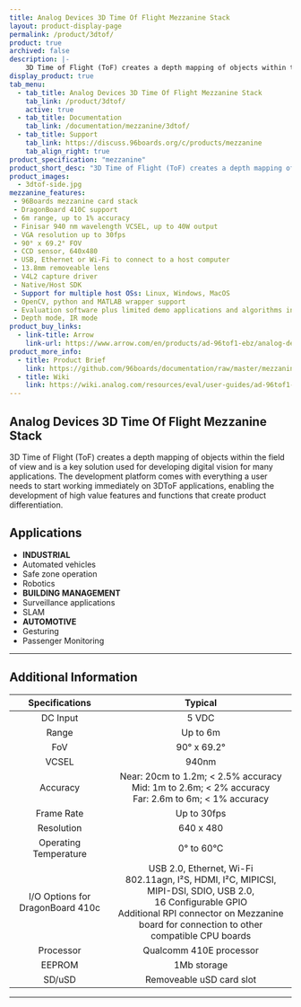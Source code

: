 ```yaml
---
title: Analog Devices 3D Time Of Flight Mezzanine Stack
layout: product-display-page
permalink: /product/3dtof/
product: true
archived: false
description: |-
    3D Time of Flight (ToF) creates a depth mapping of objects within the field of view and is a key solution used for developing digital vision for many applications.
display_product: true
tab_menu:
  - tab_title: Analog Devices 3D Time Of Flight Mezzanine Stack
    tab_link: /product/3dtof/
    active: true
  - tab_title: Documentation
    tab_link: /documentation/mezzanine/3dtof/
  - tab_title: Support
    tab_link: https://discuss.96boards.org/c/products/mezzanine
    tab_align_right: true
product_specification: "mezzanine"
product_short_desc: "3D Time of Flight (ToF) creates a depth mapping of objects within the field of view and is a key solution used for developing digital vision for many applications."
product_images:
  - 3dtof-side.jpg
mezzanine_features:
 - 96Boards mezzanine card stack
 - DragonBoard 410C support
 - 6m range, up to 1% accuracy
 - Finisar 940 nm wavelength VCSEL, up to 40W output
 - VGA resolution up to 30fps
 - 90° x 69.2° FOV
 - CCD sensor, 640x480
 - USB, Ethernet or Wi-Fi to connect to a host computer
 - 13.8mm removeable lens
 - V4L2 capture driver
 - Native/Host SDK
 - Support for multiple host OSs: Linux, Windows, MacOS
 - OpenCV, python and MATLAB wrapper support
 - Evaluation software plus limited demo applications and algorithms included
 - Depth mode, IR mode
product_buy_links:
  - link-title: Arrow
    link-url: https://www.arrow.com/en/products/ad-96tof1-ebz/analog-devices
product_more_info:
  - title: Product Brief
    link: https://github.com/96boards/documentation/raw/master/mezzanine/3dtof/files/3dtof-brief.pdf
  - title: Wiki
    link: https://wiki.analog.com/resources/eval/user-guides/ad-96tof1-ebz
---
```


## Analog Devices 3D Time Of Flight Mezzanine Stack

3D Time of Flight (ToF) creates a depth mapping of objects within the field of view and is a key solution used for developing digital vision for many applications. The development platform comes with everything a user needs to start working immediately on 3DToF applications, enabling the development of high value features and functions that create product differentiation.

## Applications

- **INDUSTRIAL**
 - Automated vehicles
 - Safe zone operation
 - Robotics
- **BUILDING MANAGEMENT**
 - Surveillance applications
 - SLAM
- **AUTOMOTIVE**
 - Gesturing
 - Passenger Monitoring

***

## Additional Information

| Specifications | Typical           |
|:--------------:|:-----------------:|
| DC Input       | 5 VDC             |
| Range          | Up to 6m          |
| FoV            | 90° x 69.2°       |
| VCSEL          | 940nm             |
| Accuracy       | Near: 20cm to 1.2m; < 2.5% accuracy <br> Mid: 1m to 2.6m; < 2% accuracy <br> Far: 2.6m to 6m; < 1% accuracy |
| Frame Rate     | Up to 30fps       |
| Resolution     | 640 x 480         |
| Operating Temperature | 0° to 60°C |
| I/O Options for DragonBoard 410c | USB 2.0, Ethernet, Wi-Fi <br> 802.11agn, I²S, HDMI, I²C, MIPICSI, MIPI-DSI, SDIO, USB 2.0, <br> 16 Configurable GPIO <br> Additional RPI connector on Mezzanine board for connection to other compatible CPU boards |
| Processor | Qualcomm 410E processor |
| EEPROM | 1Mb storage |
| SD/uSD | Removeable uSD card slot |

***
